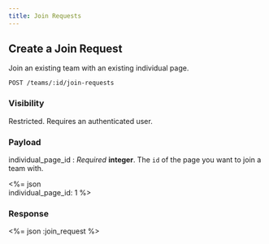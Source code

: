 ```yaml
---
title: Join Requests
---
```

## Create a Join Request

Join an existing team with an existing individual page.

    POST /teams/:id/join-requests

### Visibility

Restricted. Requires an authenticated user.

### Payload

individual_page_id
: _Required_ **integer**. The `id` of the page you want to join a team
with.

<%= json \
  individual_page_id: 1
%>

### Response

<%= json :join_request %>
